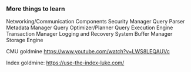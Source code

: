 ### More things to learn

Networking/Communication Components
Security Manager
Query Parser
Metadata Manager
Query Optimizer/Planner
Query Execution Engine
Transaction Manager
Logging and Recovery System
Buffer Manager
Storage Engine


CMU goldmine
https://www.youtube.com/watch?v=LWS8LEQAUVc


Index goldmine: https://use-the-index-luke.com/
